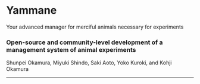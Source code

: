 # Yammane
Your advanced manager for merciful animals necessary for experiments
  
  
  
  
  
  
### Open-source and community-level development of a management system of animal experiments
Shunpei Okamura, Miyuki Shindo, Saki Aoto, Yoko Kuroki, and Kohji Okamura
  
  
---
